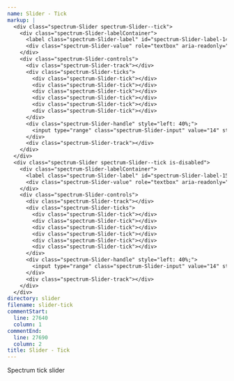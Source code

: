 ```yaml
---
name: Slider - Tick
markup: |
  <div class="spectrum-Slider spectrum-Slider--tick">
    <div class="spectrum-Slider-labelContainer">
      <label class="spectrum-Slider-label" id="spectrum-Slider-label-14" for="spectrum-Slider-input-14">Slider Label</label>
      <div class="spectrum-Slider-value" role="textbox" aria-readonly="true" aria-labelledby="spectrum-Slider-label-14">14</div>
    </div>
    <div class="spectrum-Slider-controls">
      <div class="spectrum-Slider-track"></div>
      <div class="spectrum-Slider-ticks">
        <div class="spectrum-Slider-tick"></div>
        <div class="spectrum-Slider-tick"></div>
        <div class="spectrum-Slider-tick"></div>
        <div class="spectrum-Slider-tick"></div>
        <div class="spectrum-Slider-tick"></div>
        <div class="spectrum-Slider-tick"></div>
      </div>
      <div class="spectrum-Slider-handle" style="left: 40%;">
        <input type="range" class="spectrum-Slider-input" value="14" step="2" min="10" max="20" id="spectrum-Slider-input-14">
      </div>
      <div class="spectrum-Slider-track"></div>
    </div>
  </div>
  <div class="spectrum-Slider spectrum-Slider--tick is-disabled">
    <div class="spectrum-Slider-labelContainer">
      <label class="spectrum-Slider-label" id="spectrum-Slider-label-15" for="spectrum-Slider-input-15">Slider Label - Disabled</label>
      <div class="spectrum-Slider-value" role="textbox" aria-readonly="true" aria-labelledby="spectrum-Slider-label-15">14</div>
    </div>
    <div class="spectrum-Slider-controls">
      <div class="spectrum-Slider-track"></div>
      <div class="spectrum-Slider-ticks">
        <div class="spectrum-Slider-tick"></div>
        <div class="spectrum-Slider-tick"></div>
        <div class="spectrum-Slider-tick"></div>
        <div class="spectrum-Slider-tick"></div>
        <div class="spectrum-Slider-tick"></div>
        <div class="spectrum-Slider-tick"></div>
      </div>
      <div class="spectrum-Slider-handle" style="left: 40%;">
        <input type="range" class="spectrum-Slider-input" value="14" step="2" min="10" max="20" disabled id="spectrum-Slider-input-15">
      </div>
      <div class="spectrum-Slider-track"></div>
    </div>
  </div>
directory: slider
filename: slider-tick
commentStart:
  line: 27640
  column: 1
commentEnd:
  line: 27690
  column: 2
title: Slider - Tick
---
```

Spectrum tick slider